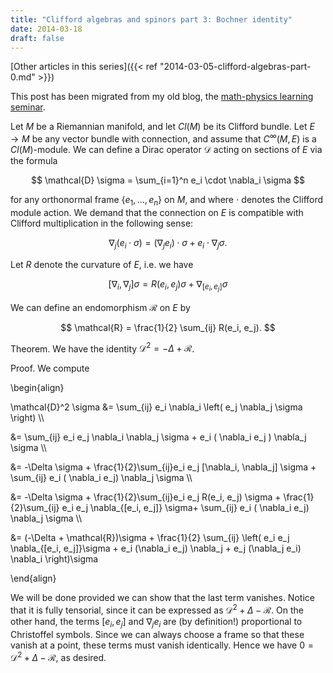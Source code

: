 ```yaml
---
title: "Clifford algebras and spinors part 3: Bochner identity"
date: 2014-03-18
draft: false
---
```


[Other articles in this series]({{< ref "2014-03-05-clifford-algebras-part-0.md" >}})

This post has been migrated from my old blog, the [math-physics learning seminar](https://mathphysseminar.blogspot.com/).


Let $M$ be a Riemannian manifold, and let $Cl(M)$ be its Clifford bundle. Let $E \to M$ be any vector bundle with connection, and assume that $C^\infty(M, E)$ is a $Cl(M)$-module. We can define a Dirac operator $\mathcal{D}$ acting on sections of $E$ via the formula

$$ \mathcal{D} \sigma = \sum_{i=1}^n e_i \cdot \nabla_i \sigma $$

for any orthonormal frame $\{e_1, \dots, e_n\}$ on $M$, and where $\cdot$ denotes the Clifford module action. We demand that the connection on $E$ is compatible with Clifford multiplication in the following sense:

$$ \nabla_j (e_i \cdot \sigma) = (\nabla_j e_i) \cdot \sigma + e_i \cdot \nabla_j \sigma. $$


Let $R$ denote the curvature of $E$, i.e. we have

$$ [\nabla_i, \nabla_j] \sigma =  R(e_i, e_j) \sigma+ \nabla_{[e_i, e_j]} \sigma $$


We can define an endomorphism $\mathcal{R}$ on $E$ by

$$ \mathcal{R} = \frac{1}{2} \sum_{ij} R(e_i, e_j). $$


Theorem. We have the identity $\mathcal{D}^2 = -\Delta + \mathcal{R}$.


Proof. We compute

\\begin{align}

\mathcal{D}^2 \sigma &= \sum_{ij} e_i \nabla_i \left( e_j \nabla_j \sigma \right) \\\

&= \sum_{ij} e_i e_j \nabla_i \nabla_j \sigma + e_i ( \nabla_i e_j ) \nabla_j \sigma \\\

&= -\Delta \sigma + \frac{1}{2}\sum_{ij}e_i e_j [\nabla_i, \nabla_j] \sigma + \sum_{ij} e_i ( \nabla_i e_j) \nabla_j \sigma \\\

&= -\Delta \sigma + \frac{1}{2}\sum_{ij}e_i e_j R(e_i, e_j) \sigma + \frac{1}{2}\sum_{ij} e_i e_j \nabla_{[e_i, e_j]} \sigma+ \sum_{ij} e_i ( \nabla_i e_j) \nabla_j \sigma \\\

&= (-\Delta + \mathcal{R})\sigma + \frac{1}{2} \sum_{ij} \left( e_i e_j \nabla_{[e_i, e_j]}\sigma +  e_i (\nabla_i e_j) \nabla_j + e_j (\nabla_j e_i) \nabla_i \right)\sigma

\\end{align}

We will be done provided we can show that the last term vanishes. Notice that it is fully tensorial, since it can be expressed as $\mathcal{D}^2 + \Delta - \mathcal{R}$. On the other hand, the terms $[e_i, e_j]$ and $\nabla_j e_i$ are (by definition!) proportional to Christoffel symbols. Since we can always choose a frame so that these vanish at a point, these terms must vanish identically. Hence we have $0 = \mathcal{D}^2 + \Delta - \mathcal{R}$, as desired.
